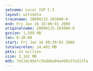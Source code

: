 ```yaml
---
setname: Local ISP C-I
layout: witsdata
tracename: 20090115-203000-0
end: Fri Jan 16 10:00:01 2009
originalname: 20090115-203000-0
gzsize: 1,588 MB
len: 0:30:00
start: Fri Jan 16 09:30:01 2009
totalwirelen: 24,403 MB
pkts: 41 million
size: 3,162 MB
md5: 7d13dc89efc5bddbe04a499237e323fa
---
```

